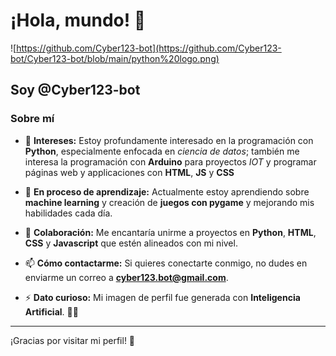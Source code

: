 # ¡Hola, mundo! 👋

![https://github.com/Cyber123-bot](https://github.com/Cyber123-bot/Cyber123-bot/blob/main/python%20logo.png)
## Soy @Cyber123-bot

### Sobre mí
- 👀 **Intereses:**
  Estoy profundamente interesado en la programación con **Python**, especialmente enfocada en *ciencia de datos*;
  también me interesa la programación con **Arduino** para proyectos *IOT* y programar páginas web y applicaciones con **HTML**, **JS** y **CSS**
- 🌱 **En proceso de aprendizaje:**
  Actualmente estoy aprendiendo sobre **machine learning** y creación de **juegos con pygame** y mejorando mis habilidades cada día.

- 💞️ **Colaboración:**
  Me encantaría unirme a proyectos en **Python**, **HTML**, **CSS** y **Javascript** que estén alineados con mi nivel.

- 📫 **Cómo contactarme:**
  Si quieres conectarte conmigo, no dudes en enviarme un correo a **cyber123.bot@gmail.com**.

- ⚡ **Dato curioso:**
  Mi imagen de perfil fue generada con **Inteligencia Artificial**. 🤖✨

---
¡Gracias por visitar mi perfil! 🚀


